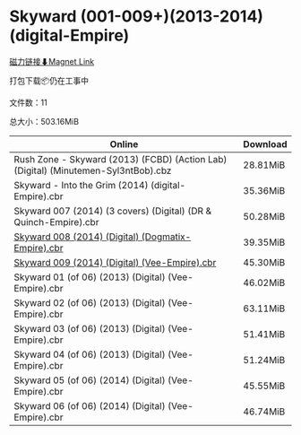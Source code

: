 # Skyward (001-009+)(2013-2014)(digital-Empire)

[磁力链接⬇Magnet Link](magnet:?xt=urn:btih:21525d9792131597d125069392ed8aa96eca8b72&dn=Skyward%20%28001-009%2B%29%282013-2014%29%28digital-Empire%29)

打包下载📦仍在工事中

文件数：11

总大小：503.16MiB

Online | Download
--- | ---
Rush Zone - Skyward (2013) (FCBD) (Action Lab) (Digital) (Minutemen-Syl3ntBob).cbz | 28.81MiB
Skyward - Into the Grim (2014) (digital-Empire).cbr | 35.36MiB
Skyward 007 (2014) (3 covers) (Digital) (DR & Quinch-Empire).cbr | 50.28MiB
[Skyward 008 (2014) (Digital) (Dogmatix-Empire).cbr](https://github.com/alicewish/markdown/blob/master/comic/Skyward-008-2014-Digital-Dogmatix-Empire-cbr.md) | 39.35MiB
[Skyward 009 (2014) (Digital) (Vee-Empire).cbr](https://github.com/alicewish/markdown/blob/master/comic/Skyward-009-2014-Digital-Vee-Empire-cbr.md) | 45.30MiB
Skyward 01 (of 06) (2013) (Digital) (Vee-Empire).cbr | 46.02MiB
Skyward 02 (of 06) (2013) (Digital) (Vee-Empire).cbr | 63.11MiB
Skyward 03 (of 06) (2013) (Digital) (Vee-Empire).cbr | 51.41MiB
Skyward 04 (of 06) (2013) (Digital) (Vee-Empire).cbr | 51.24MiB
Skyward 05 (of 06) (2014) (Digital) (Vee-Empire).cbr | 45.55MiB
Skyward 06 (of 06) (2014) (Digital) (Vee-Empire).cbr | 46.74MiB